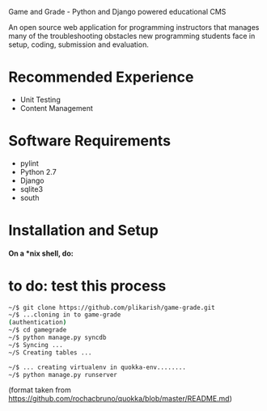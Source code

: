 Game and Grade - Python and Django powered educational CMS

An open source web application for programming instructors that manages many of the troubleshooting obstacles new programming students face in setup, coding, submission and evaluation.

Recommended Experience
======================
- Unit Testing
- Content Management


Software Requirements
=====================
- pylint
- Python 2.7
- Django
- sqlite3
- south 


Installation and Setup
======================

#### On a *nix shell, do:

# to do: test this process

```bash
~/$ git clone https://github.com/plikarish/game-grade.git
~/$ ...cloning in to game-grade
(authentication)
~/$ cd gamegrade
~/$ python manage.py syncdb
~/$ Syncing ...
~/S Creating tables ...

~/$ ... creating virtualenv in quokka-env........
~/$ python manage.py runserver
```

(format taken from https://github.com/rochacbruno/quokka/blob/master/README.md)
